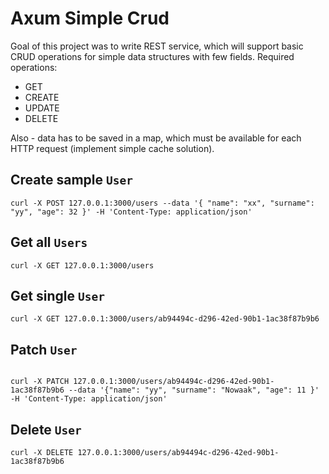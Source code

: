 # Axum Simple Crud

Goal of this project was to write REST service, which will support basic CRUD operations for simple data structures with few fields. Required operations:

- GET
- CREATE
- UPDATE
- DELETE

Also - data has to be saved in a map, which must be available for each HTTP request (implement simple cache solution).

## Create sample `User`

```shell
curl -X POST 127.0.0.1:3000/users --data '{ "name": "xx", "surname": "yy", "age": 32 }' -H 'Content-Type: application/json'
```

## Get all `Users`

```shell
curl -X GET 127.0.0.1:3000/users
```

## Get single `User`

```shell
curl -X GET 127.0.0.1:3000/users/ab94494c-d296-42ed-90b1-1ac38f87b9b6
```

## Patch `User`

```shell

curl -X PATCH 127.0.0.1:3000/users/ab94494c-d296-42ed-90b1-1ac38f87b9b6 --data '{"name": "yy", "surname": "Nowaak", "age": 11 }' -H 'Content-Type: application/json'
```

## Delete `User`

```shell
curl -X DELETE 127.0.0.1:3000/users/ab94494c-d296-42ed-90b1-1ac38f87b9b6
```
